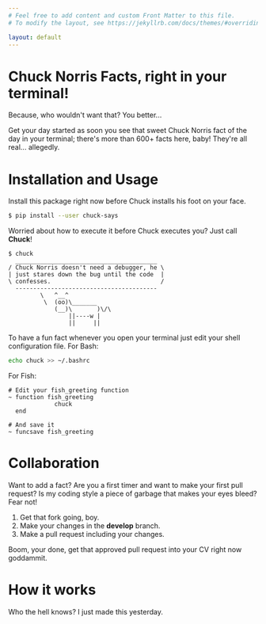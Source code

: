 ```yaml
---
# Feel free to add content and custom Front Matter to this file.
# To modify the layout, see https://jekyllrb.com/docs/themes/#overriding-theme-defaults

layout: default
---
```

# Chuck Norris Facts, right in your terminal!

Because, who wouldn't want that? You better...

Get your day started as soon you see that sweet Chuck Norris fact of the day in your terminal; there's more than 600+ facts here, baby!
They're all real... allegedly.

# Installation and Usage

Install this package right now before Chuck installs his foot on your face.
```bash
$ pip install --user chuck-says
```

Worried about how to execute it before Chuck executes you? Just call **Chuck**!

```
$ chuck
  ________________________________________
/ Chuck Norris doesn't need a debugger, he \
| just stares down the bug until the code  |
\ confesses.                               /
  ----------------------------------------
         \   ^__^
          \  (oo)\_______
             (__)\       )\/\
                 ||----w |
                 ||     ||
```

To have a fun fact whenever you open your terminal just edit your shell configuration file.
For Bash:
```bash
echo chuck >> ~/.bashrc
```

For Fish:
```fish
# Edit your fish_greeting function
~ function fish_greeting
             chuck
  end

# And save it
~ funcsave fish_greeting
```

# Collaboration

Want to add a fact? Are you a first timer and want to make your first pull request? Is my coding style a piece of garbage that makes your eyes bleed? Fear not!
1. Get that fork going, boy.
2. Make your changes in the **develop** branch.
3. Make a pull request including your changes.

Boom, your done, get that approved pull request into your CV right now goddammit.

# How it works

Who the hell knows? I just made this yesterday.
